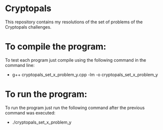 # Cryptopals
This repository contains my resolutions of the set of problems of the Cryptopals challenges.

# To compile the program:
To test each program just compile using the following command in the command line:  
- g++ cryptopals_set_x_problem_y.cpp -lm -o cryptopals_set_x_problem_y

# To run the program:
To run the program just run the following command after the previous command was executed:  
- ./cryptopals_set_x_problem_y 
